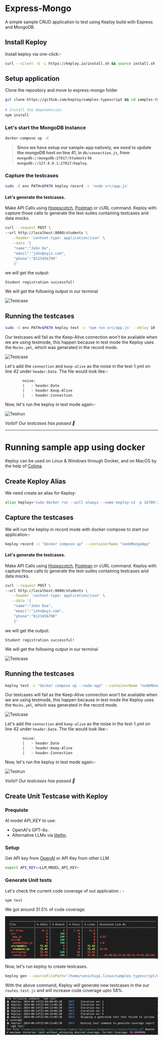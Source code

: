 # Express-Mongo

A simple sample CRUD application to test using Keploy build with Express and MongoDB.

## Install Keploy
Install keploy via one-click:-

```bash
curl --silent -O -L https://keploy.io/install.sh && source install.sh
```

## Setup application
Clone the repository and move to express-mongo folder
```bash
git clone https://github.com/keploy/samples-typescript && cd samples-typescript/express-mongo

# Install the dependencies
npm install
```

### Let's start the MongoDB Instance
```zsh
docker-compose up -d
```

> **Since we have setup our sample-app natively, we need to update the mongoDB host on line 41, in `db/connection.js`, from `mongodb://mongoDb:27017/Students` to `mongodb://127.0.0.1:27017/keploy`.**

### Capture the testcases

```bash
sudo -E env PATH=$PATH keploy record -c 'node src/app.js'
```

#### Let's generate the testcases.
Make API Calls using [Hoppscotch](https://hoppscotch.io), [Postman](https://postman.com) or cURL command. Keploy with capture those calls to generate the test-suites containing testcases and data mocks.

```bash
curl --request POST \
--url http://localhost:8000/students \
   --header 'content-type: application/json' \
   --data '{
    "name":"John Do",
    "email":"john@xyiz.com",
    "phone":"0123456799"
    }'
```

we will get the output:

```
Student registration successful!
```

We will get the following output in our terminal

![Testcase](./img/testcase-node.png)

## Running the testcases

```bash
sudo -E env PATH=$PATH keploy test -c 'npm run src/app.js' --delay 10
```

Our testcases will fail as the Keep-Alive connection won't be available when we are using testmode, this happen because in test mode the Keploy uses the `Mocks.yml`, which was generated in the record mode.

![Testcase](./img/testrun-node-fail.png)

Let's add the `connection` and `keep-alive` as the noise in the test-1.yml on line 42 under `header.Date`. The file would look like:-
```
        noise:
        |   - header.Date
        |   - header.Keep-Alive
        |   - header.Connection
```

Now, let's run the keploy in test mode again:-

![Testrun](./img/testrun-node-pass.png)

*Voila!! Our testcases has passed 🌟*

---

# Running sample app using docker

Keploy can be used on Linux & Windows through Docker, and on MacOS by the help of [Colima](https://docs.keploy.io/docs/server/macos/installation/#using-colima).

## Create Keploy Alias
We need create an alias for Keploy:
```bash
alias keploy='sudo docker run --pull always --name keploy-v2 -p 16789:16789 --privileged --pid=host -it -v $(pwd):$(pwd) -w $(pwd) -v /sys/fs/cgroup:/sys/fs/cgroup -v /sys/kernel/debug:/sys/kernel/debug -v /sys/fs/bpf:/sys/fs/bpf -v /var/run/docker.sock:/var/run/docker.sock --rm ghcr.io/keploy/keploy'
```

## Capture the testcases
 
We will run the keploy in record mode with docker-compose to start our application:-
```bash
keploy record -c "docker compose up" --containerName "nodeMongoApp"
```

#### Let's generate the testcases.
Make API Calls using [Hoppscotch](https://hoppscotch.io), [Postman](https://postman.com) or cURL command. Keploy with capture those calls to generate the test-suites containing testcases and data mocks.

```bash
curl --request POST \
--url http://localhost:8000/students \
   --header 'content-type: application/json' \
   --data '{
    "name":"John Doe",
    "email":"john@xyz.com",
    "phone":"0123456798"
    }'
```

we will get the output:

```
Student registration successful!
```

We will get the following output in our terminal

![Testcase](./img/testcase-node.png)


## Running the testcases

```bash
keploy test -c "docker compose up --node-app" --containerName "nodeMongoApp" --delay 10
```

Our testcases will fail as the Keep-Alive connection won't be available when we are using testmode, this happen because in test mode the Keploy uses the `Mocks.yml`, which was generated in the record mode.

![Testcase](./img/testrun-node-fail.png)

Let's add the `connection` and `keep-alive` as the noise in the test-1.yml on line 42 under `header.Date`. The file would look like:-
```
        noise:
        |   - header.Date
        |   - header.Keep-Alive
        |   - header.Connection
```

Now, let's run the keploy in test mode again:-

![Testrun](./img/testrun-node-pass.png)

*Voila!! Our testcases has passed 🌟*

## Create Unit Testcase with Keploy

### Prequiste
AI model API_KEY to use:

- OpenAI's GPT-4o.
- Alternative LLMs via [litellm](https://github.com/BerriAI/litellm?tab=readme-ov-file#quick-start-proxy---cli).

### Setup 

Get API key from [OpenAI](https://platform.openai.com/) or API Key from other LLM

```bash
export API_KEY=<LLM_MODEL_API_KEY>
```

### Generate Unit tests

Let's check the current code coverage of out application : - 

```bash
npm test
```
We got around 31.5% of code coverage.

![Npm Test](./img/node-utg.png?raw=true)

Now, let's run keploy to create testcases.

```bash
keploy gen --sourceFilePath="/home/sonichigi.linux/samples-typescript/express-mongoose/src/routes/routes.js" --testFilePath="/home/sonichigi.linux/samples-typescript/express-mongoose/test/routes.test.js" --testCommand="npm test" --coverageReportPath="/home/sonichigi.linux/samples-typescript/express-mongoose/coverage/cobertura-coverage.xml"
```

With the above command, Keploy will generate new testcases in the our `routes.test.js` and will increase code coverage upto 58%.

![Keploy Mux UTG](./img/node-utg-codecov.png?raw=true)